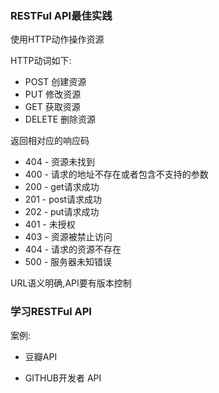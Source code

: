 ###  RESTFul API最佳实践

使用HTTP动作操作资源

HTTP动词如下:

- POST  创建资源
- PUT   修改资源
- GET   获取资源
- DELETE  删除资源

返回相对应的响应码

- 404 - 资源未找到
- 400 - 请求的地址不存在或者包含不支持的参数
- 200 - get请求成功
- 201 - post请求成功
- 202 - put请求成功
- 401 - 未授权
- 403 - 资源被禁止访问
- 404 - 请求的资源不存在    
- 500 - 服务器未知错误

URL语义明确,API要有版本控制

### 学习RESTFul API
案例:

- 豆瓣API

- GITHUB开发者 API
